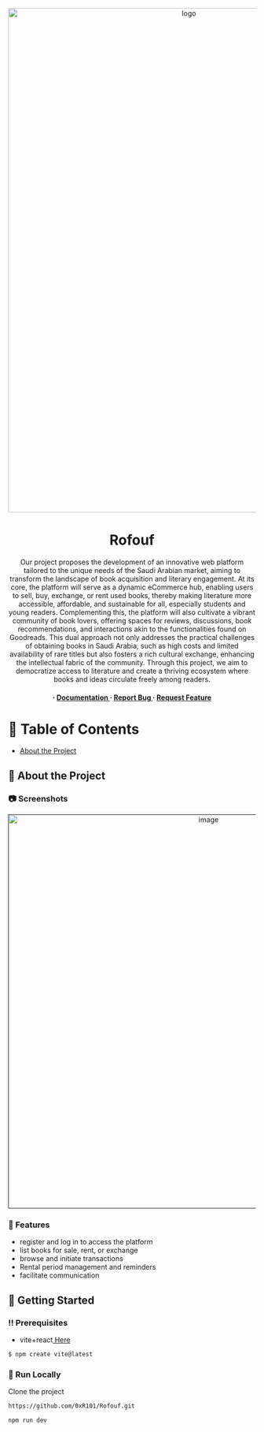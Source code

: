 <div align='center'>

<img src=https://github.com/0xR101/Rofouf.git](https://camo.githubusercontent.com/0ecc934ac457545a3c79c02507521c0f943598264e319afeb4207cee07e39e3d/68747470733a2f2f692e6962622e636f2f6b5863677a624e2f696d6167652e706e67) alt="logo" width=720 height=1024 />

<h1>Rofouf</h1>
<p>Our project proposes the development of an innovative web platform tailored to the unique needs of the Saudi Arabian market, aiming to transform the landscape of book acquisition and literary engagement. At its core, the platform will serve as a dynamic eCommerce hub, enabling users to sell, buy, exchange, or rent used books, thereby making literature more accessible, affordable, and sustainable for all, especially students and young readers. Complementing this, the platform will also cultivate a vibrant community of book lovers, offering spaces for reviews, discussions, book recommendations, and interactions akin to the functionalities found on Goodreads. This dual approach not only addresses the practical challenges of obtaining books in Saudi Arabia, such as high costs and limited availability of rare titles but also fosters a rich cultural exchange, enhancing the intellectual fabric of the community. Through this project, we aim to democratize access to literature and create a thriving ecosystem where books and ideas circulate freely among readers.</p>

<h4> <span> · </span> <a href="https://github.com/0xR101./Rofouf/blob/master/README.md"> Documentation </a> <span> · </span> <a href="https://github.com/0xR101./Rofouf/issues"> Report Bug </a> <span> · </span> <a href="https://github.com/0xR101./Rofouf/issues"> Request Feature </a> </h4>


</div>

# :notebook_with_decorative_cover: Table of Contents

- [About the Project](#star2-about-the-project)


## :star2: About the Project

### :camera: Screenshots
<div align="center"> <a href=""><img src="https://camo.githubusercontent.com/0ecc934ac457545a3c79c02507521c0f943598264e319afeb4207cee07e39e3d/68747470733a2f2f692e6962622e636f2f6b5863677a624e2f696d6167652e706e67" alt='image' width='800'/></a> </div>



### :dart: Features
- register and log in to access the platform
- list books for sale, rent, or exchange
- browse and initiate transactions
- Rental period management and reminders
- facilitate communication


## :toolbox: Getting Started

### :bangbang: Prerequisites

- vite+react<a href="https://vitejs.dev/"> Here</a>
```bash
$ npm create vite@latest
```


### :running: Run Locally

Clone the project

```bash
https://github.com/0xR101/Rofouf.git
```

```bash
npm run dev
```
